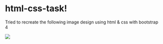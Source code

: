 # html-css-task!
Tried to recreate the following image design using html & css with bootstrap 4

![](01-Home.jpg)
